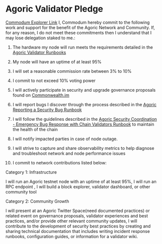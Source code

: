 # Agoric Validator Pledge
[Commodum Explorer Link](https://main.explorer.agoric.net/validator/agoricvaloper16jmvpsgshac4hl46rfh5evugg36k5ch3jknm74)
I, Commodum hereby commit to the following work and support for the benefit of the Agoric Network and Community. If, for any reason, I do not meet these commitments then I understand that I may lose delegation staked to me.:

1. The hardware my node will run meets the requirements detailed in the [Agoric Validator Runbooks](https://github.com/Agoric/agoric-sdk/wiki/Runbook:-Recommended-Hardware-Baseline-for-Node-Operation)

2. My node will have an uptime of at least 95%

3. I will set a reasonable commission rate between 3% to 10%

4. I commit to not exceed 10% voting power

5. I will actively participate in security and upgrade governance proposals found on [Commonwealth.im](https://commonwealth.im/agoric)

6. I will report bugs I discover through the process described in the [Agoric Reporting a Security Bug Runbook](https://github.com/Agoric/agoric-sdk/wiki/Runbook:-Reporting-a-Security-Bug)

7. I will follow the guidelines described in the [Agoric Security Coordination - Emergency Bug Response with Chain Validators Runbook](https://github.com/Agoric/agoric-sdk/wiki/Runbook:-Security-Coordination---Emergency-Bug-Response-with-Chain-Validators) to maintain the health of the chain

8. I will notify impacted parties in case of node outage.

9. I will strive to capture and share observability metrics to help diagnose and troubleshoot network and node performance issues

10. I commit to network contributions listed below:

Category 1: Infrastructure

I will run an Agoric testnet node with an uptime of at least 95%, I will run an RPC endpoint , I will build a block explorer, validator dashboard, or other community tool

Category 2: Community Growth

I will present at an Agoric Twitter Space(need documented practices) or related event on governance proposals, validator experiences and best practices, and/or provide other relevant community updates, I will contribute to the development of security best practices by creating and sharing technical documentation that includes writing incident response runbooks, configuration guides, or information for a validator wiki.
